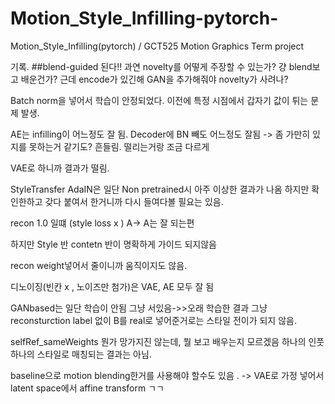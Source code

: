 # Motion_Style_Infilling-pytorch-
Motion_Style_Infilling(pytorch) / GCT525 Motion Graphics Term project







기록.
##blend-guided 된다!! 과연 novelty를 어떻게 주장할 수 있는가? 걍 blend보고 배운건가? 근데 encode가 있긴해
GAN을 추가해줘야 novelty가 사려나? 




Batch norm을 넣어서 학습이 안정되었다. 이전에 특정 시점에서 갑자기 값이 튀는 문제 발생.



AE는 infilling이 어느정도 잘 됨.
Decoder에 BN 빼도 어느정도 잘됨 -> 좀 가만히 있지를 못하는거 같기도? 흔들림. 떨리는거랑 조금 다르게


VAE로 하니까 결과가 떨림.


StyleTransfer
AdaIN은 일단 Non pretrained시 아주 이상한 결과가 나옴
하지만 확인한하고 갖다 붙여서 한거니까 다시 들여다볼 필요는 있음.

recon 1.0 일떄 (style loss x ) A-> A는 잘 되는편

하지만 Style 반 contetn 반이 명확하게 가이드 되지않음

recon weight넣어서 줄이니까 움직이지도 않음.

디노이징(빈칸 x , 노이즈만 첨가)은 VAE, AE 모두 잘 됨

GANbased는 일단 학습이 안됨 그냥 서있음->>오래 학습한 결과 그냥 reconsturction label 없이 B를 real로 넣어준거로는 스타일 전이가 되지 않음.

selfRef_sameWeights 뭔가 망가지진 않는데, 뭘 보고 배우는지 모르겠음 하나의 인풋 하나의 스타일로 매칭되는 결과는 아님.

baseline으로 motion blending한거를 사용해야 할수도 있음 . -> VAE로 가정 넣어서 latent space에서 affine transform ㄱㄱ